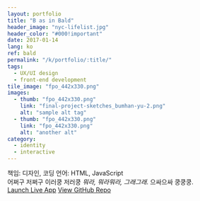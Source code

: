 ```yaml
---
layout: portfolio
title: "B as in Bald"
header_image: "nyc-lifelist.jpg"
header_color: "#000!important"
date: 2017-01-14
lang: ko
ref: bald
permalink: "/k/portfolio/:title/"
tags:
  - UX/UI design
  - front-end development
tile_image: "fpo_442x330.png"
images:
  - thumb: "fpo_442x330.png"
    link: "final-project-sketches_bumhan-yu-2.png"
    alt: "sample alt tag"
  - thumb: "fpo_442x330.png"
    link: "fpo_442x330.png"
    alt: "another alt"
category:
  - identity
  - interactive
---
```

<div class="project-info">
  <span>책임:</span> 디자인, 코딩
  <span>언어:</span> HTML, JavaScript
</div>
  어쩌구 저쩌구 이러쿵 저러쿵 <em>뭐라, 뭐라뭐라, 그래그래</em>. 으싸으싸 쿵쿵쿵.
<div class="buttons">
  <span class="unselectable">
  <a href="https://baadaa.github.io/nyc-life-list/" title="Launch live app" target="_blank">Launch Live App</a></span>
  <span class="unselectable"><a href="https://github.com/baadaa/NYC-Life-List" title="GitHub repo" target="_blank">View GitHub Repo</a></span>
</div>
